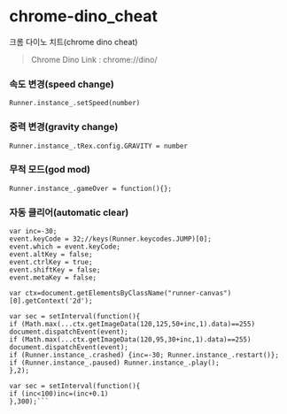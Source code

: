 # chrome-dino_cheat
크롬 다이노 치트(chrome dino cheat)

> Chrome Dino Link : chrome://dino/

### 속도 변경(speed change)
```Runner.instance_.setSpeed(number)```
### 중력 변경(gravity change)
```Runner.instance_.tRex.config.GRAVITY = number```
### 무적 모드(god mod)
```Runner.instance_.gameOver = function(){};```
### 자동 클리어(automatic clear)
```var event = new Event('keydown');
var inc=-30;
event.keyCode = 32;//keys(Runner.keycodes.JUMP)[0];
event.which = event.keyCode;
event.altKey = false;
event.ctrlKey = true;
event.shiftKey = false;
event.metaKey = false;

var ctx=document.getElementsByClassName("runner-canvas")[0].getContext('2d');

var sec = setInterval(function(){
if (Math.max(...ctx.getImageData(120,125,50+inc,1).data)==255)  document.dispatchEvent(event);
if (Math.max(...ctx.getImageData(120,95,30+inc,1).data)==255) document.dispatchEvent(event);
if (Runner.instance_.crashed) {inc=-30; Runner.instance_.restart()};
if (Runner.instance_.paused) Runner.instance_.play();
},2);
    
var sec = setInterval(function(){
if (inc<100)inc=(inc+0.1)
},300);```
